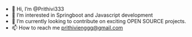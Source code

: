 - 👋 Hi, I’m @Prithivi333
- 👀 I’m interested in Springboot and Javascript development
- 🌱 I’m currently looking to contribute on exciting OPEN SOURCE projects.
- 📫 How to reach me prithivienggg@gmail.com

<!---
Prithivi333/Prithivi333 is a ✨ special ✨ repository because its `README.md` (this file) appears on your GitHub profile.
You can click the Preview link to take a look at your changes.
--->
